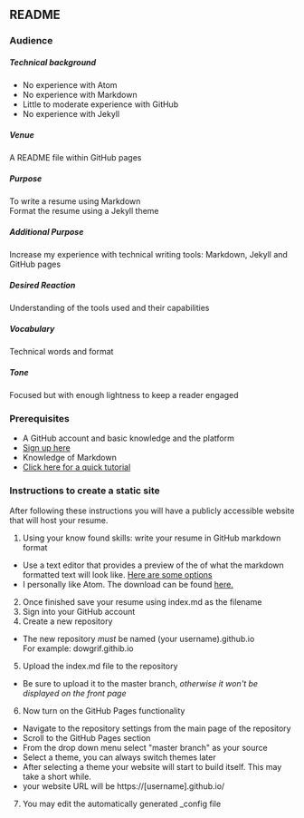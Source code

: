 ## README 

### Audience
##### Technical background
* No experience with Atom  
* No experience with Markdown
* Little to moderate experience with GitHub
* No experience with Jekyll

##### Venue
A README file within GitHub pages

##### Purpose
To write a resume using Markdown  
Format the resume using a Jekyll theme  

##### Additional Purpose
Increase my experience with technical writing tools: Markdown, Jekyll and GitHub pages

##### Desired Reaction
Understanding of the tools used and their capabilities

##### Vocabulary
Technical words and format 

##### Tone
Focused but with enough lightness to keep a reader engaged

### Prerequisites
* A GitHub account and basic knowledge and the platform 
 * [Sign up here](https://www.github.com)  
* Knowledge of Markdown
 * [Click here for a quick tutorial](https://www.markdowntutorial.co)
 
### Instructions to create a static site

After following these instructions you will have a publicly accessible website that will host your resume.

1. Using your know found skills: write your resume in GitHub markdown format  
  * Use a text editor that provides a preview of the of what the markdown formatted text will look like. [Here are some options](https://www.shopify.ca/partners/blog/10-of-the-best-markdown-editors)
  * I personally like Atom. The download can be found [here.](https://atom.io/)
2. Once finished save your resume using index.md as the filename
3. Sign into your GitHub account
4. Create a new repository
  * The new repository *must* be named (your username).github.io  
  For example: dowgrif.githib.io
5. Upload the index.md file to the repository
  * Be sure to upload it to the master branch, _otherwise it won't be displayed on the front page_
6. Now turn on the GitHub Pages functionality  
  * Navigate to the repository settings from the main page of the repository
  * Scroll to the GitHub Pages section
  * From the drop down menu select "master branch" as your source
  * Select a theme, you can always switch themes later
  * After selecting a theme your website will start to build itself. This may take a short while.
  * your website URL will be https://[username].github.io/
7. You may edit the automatically generated _config file 
